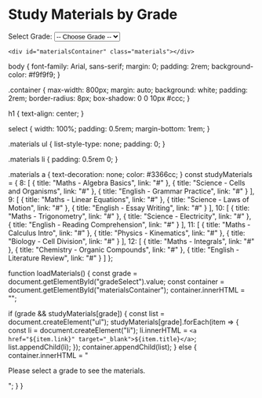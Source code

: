 <!DOCTYPE html>
<html lang="en">
<head>
  <meta charset="UTF-8">
  <meta name="viewport" content="width=device-width, initial-scale=1">
  <title>Study Material Portal</title>
  <link rel="stylesheet" href="styles.css">
</head>
<body>
  <div class="container">
    <h1>Study Materials by Grade</h1>
    <label for="gradeSelect">Select Grade:</label>
    <select id="gradeSelect" onchange="loadMaterials()">
      <option value="">-- Choose Grade --</option>
      <option value="8">Grade 8</option>
      <option value="9">Grade 9</option>
      <option value="10">Grade 10</option>
      <option value="11">Grade 11</option>
      <option value="12">Grade 12</option>
    </select>

    <div id="materialsContainer" class="materials"></div>
  </div>

  <script src="script.js"></script>
</body>
</html>
body {
  font-family: Arial, sans-serif;
  margin: 0;
  padding: 2rem;
  background-color: #f9f9f9;
}

.container {
  max-width: 800px;
  margin: auto;
  background: white;
  padding: 2rem;
  border-radius: 8px;
  box-shadow: 0 0 10px #ccc;
}

h1 {
  text-align: center;
}

select {
  width: 100%;
  padding: 0.5rem;
  margin-bottom: 1rem;
}

.materials ul {
  list-style-type: none;
  padding: 0;
}

.materials li {
  padding: 0.5rem 0;
}

.materials a {
  text-decoration: none;
  color: #3366cc;
}
const studyMaterials = {
  8: [
    { title: "Maths - Algebra Basics", link: "#" },
    { title: "Science - Cells and Organisms", link: "#" },
    { title: "English - Grammar Practice", link: "#" }
  ],
  9: [
    { title: "Maths - Linear Equations", link: "#" },
    { title: "Science - Laws of Motion", link: "#" },
    { title: "English - Essay Writing", link: "#" }
  ],
  10: [
    { title: "Maths - Trigonometry", link: "#" },
    { title: "Science - Electricity", link: "#" },
    { title: "English - Reading Comprehension", link: "#" }
  ],
  11: [
    { title: "Maths - Calculus Intro", link: "#" },
    { title: "Physics - Kinematics", link: "#" },
    { title: "Biology - Cell Division", link: "#" }
  ],
  12: [
    { title: "Maths - Integrals", link: "#" },
    { title: "Chemistry - Organic Compounds", link: "#" },
    { title: "English - Literature Review", link: "#" }
  ]
};

function loadMaterials() {
  const grade = document.getElementById("gradeSelect").value;
  const container = document.getElementById("materialsContainer");
  container.innerHTML = "";

  if (grade && studyMaterials[grade]) {
    const list = document.createElement("ul");
    studyMaterials[grade].forEach(item => {
      const li = document.createElement("li");
      li.innerHTML = `<a href="${item.link}" target="_blank">${item.title}</a>`;
      list.appendChild(li);
    });
    container.appendChild(list);
  } else {
    container.innerHTML = "<p>Please select a grade to see the materials.</p>";
  }
}
